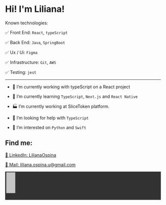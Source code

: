 
<!--
**LilianaOspina/LilianaOspina** is a ✨ _special_ ✨ repository because its `README.md` (this file) appears on your GitHub profile.

Here are some ideas to get you started:

- 🔭 I’m currently working on ...
- 🌱 I’m currently learning ...
- 👯 I’m looking to collaborate on ...
- 🤔 I’m looking for help with ...
- 💬 Ask me about ...
- 📫 How to reach me: ...
- 😄 Pronouns: ...
- ⚡ Fun fact: ...
-->
# Hi! I'm Liliana!

Known technologies:

✅ Front End: `React`, `typeScript`

✅ Back End: `Java`, `SpringBoot`

✅ Ux / Ui: `Figma`

✅ Infrastructure: `Git`, `AWS`

✅ Testing: `jest`

***

- 🔭 I’m currently working with typeScript on a React project

- 🌱 I’m currently learning `TypeScript`, `Next.js` and `React Native`

- 🏭 I’m currently working at SliceToken platform.

- 🤔 I’m looking for help with `TypeScript`

- 🐍 I’m interested on `Python` and `Swift`

## Find me:

[💬 LinkedIn: LilianaOspina](https://www.linkedin.com/in/lilianaospinau/)

[💬 Mail: liliana.ospina.u@gmail.com](mailto:liliana.ospina.u@gmail.com)

![img](./assets/firm.gif)
